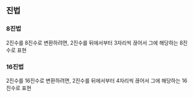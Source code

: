 ## 진법

### 8진법

2진수를 8진수로 변환하려면, 2진수를 뒤에서부터 3자리씩 끊어서 그에 해당하는 8진수로 표현



### 16진법

2진수를 16진수로 변환하려면, 2진수를 뒤에서부터 4자리씩 끊어서 그에 해당하는 16진수로 표현 
